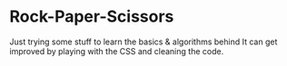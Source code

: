 # Rock-Paper-Scissors
Just trying some stuff to learn the basics &amp; algorithms behind
It can get improved by playing with the CSS and cleaning the code.
